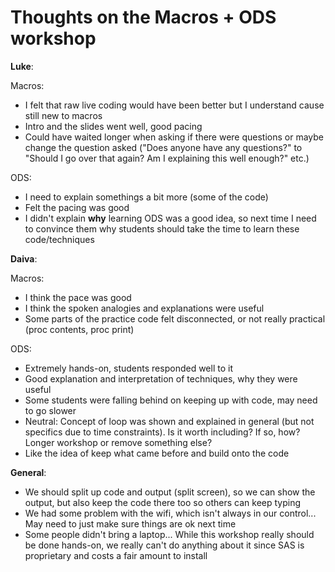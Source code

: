 Thoughts on the Macros + ODS workshop
=====================================

**Luke**:

Macros:

* I felt that raw live coding would have been better but I understand
  cause still new to macros
* Intro and the slides went well, good pacing
* Could have waited longer when asking if there were questions or
  maybe change the question asked ("Does anyone have any questions?"
  to "Should I go over that again? Am I explaining this well enough?"
  etc.)

ODS:

* I need to explain somethings a bit more (some of the code)
* Felt the pacing was good
* I didn't explain **why** learning ODS was a good idea, so next time
  I need to convince them why students should take the time to learn
  these code/techniques

**Daiva**:

Macros:

* I think the pace was good
* I think the spoken analogies and explanations were useful
* Some parts of the practice code felt disconnected, or not really
  practical (proc contents, proc print)

ODS:

* Extremely hands-on, students responded well to it
* Good explanation and interpretation of techniques, why they were
  useful
* Some students were falling behind on keeping up with code, may need
  to go slower
* Neutral: Concept of loop was shown and explained in general (but not
  specifics due to time constraints). Is it worth including? If so,
  how? Longer workshop or remove something else?
* Like the idea of keep what came before and build onto the code

**General**:

* We should split up code and output (split screen), so we can show
  the output, but also keep the code there too so others can keep
  typing
* We had some problem with the wifi, which isn't always in our
  control... May need to just make sure things are ok next time
* Some people didn't bring a laptop... While this workshop really
  should be done hands-on, we really can't do anything about it since
  SAS is proprietary and costs a fair amount to install
